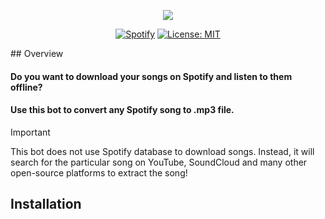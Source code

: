 <div align="center">
<pre>
<img src="https://storage.googleapis.com/pr-newsroom-wp/1/2022/03/Spotify_Logo_RGB_White-1.png">
</pre>

[![Spotify](https://img.shields.io/badge/spotify-1ED760?logo=spotify&logoColor=white)](https://developer.spotify.com/documentation/web-api)
[![License: MIT](https://img.shields.io/badge/License-MIT-yellow.svg)](https://opensource.org/licenses/MIT)

</div>
## Overview

#### Do you want to download your songs on Spotify and listen to them offline?
#### Use this bot to convert any Spotify song to .mp3 file. 
> [!Important]
> This bot does not use Spotify database to download songs. Instead, it will search for the particular song on YouTube, SoundCloud and many other open-source platforms to extract the song!

## Installation

